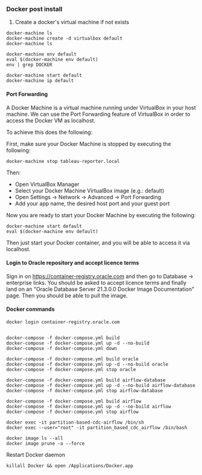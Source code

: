 ### Docker post install
1. Create a docker's virtual machine if not exists
```
docker-machine ls
docker-machine create -d virtualbox default
docker-machine ls

docker-machine env default
eval $(docker-machine env default)
env | grep DOCKER

docker-machine start default
docker-machine ip default
```
#### Port Forwarding
A Docker Machine is a virtual machine running under VirtualBox in your host machine. We can use the Port Forwarding feature of VirtualBox in order to access the Docker VM as localhost.

To achieve this does the following:

First, make sure your Docker Machine is stopped by executing the following:
```
docker-machine stop tableau-reporter.local
```
Then:
* Open VirtualBox Manager
* Select your Docker Machine VirtualBox image (e.g.: default)
* Open Settings -> Network -> Advanced -> Port Forwarding
* Add your app name, the desired host port and your guest port

Now you are ready to start your Docker Machine by executing the following:
```
docker-machine start default
eval $(docker-machine env default)
```

Then just start your Docker container, and you will be able to access it via localhost.

#### Login to Oracle repository and accept licence terms
Sign in on https://container-registry.oracle.com and then go to Database -> enterprise links. You should be asked to accept licence terms and finally land on an "Oracle Database Server 21.3.0.0 Docker Image Documentation" page. Then you should be able to pull the image.


#### Docker commands
```
docker login container-registry.oracle.com


docker-compose -f docker-compose.yml build
docker-compose -f docker-compose.yml up -d --no-build
docker-compose -f docker-compose.yml down

docker-compose -f docker-compose.yml build oracle
docker-compose -f docker-compose.yml up -d --no-build oracle
docker-compose -f docker-compose.yml stop oracle

docker-compose -f docker-compose.yml build airflow-database
docker-compose -f docker-compose.yml up -d --no-build airflow-database
docker-compose -f docker-compose.yml stop airflow-database

docker-compose -f docker-compose.yml build airflow
docker-compose -f docker-compose.yml up -d --no-build airflow
docker-compose -f docker-compose.yml stop airflow

docker exec -it partition-based-cdc-airflow /bin/sh
docker exec --user="root" -it partition_based_cdc_airflow /bin/bash

docker image ls --all
docker image prune -a --force

```

Restart Docker daemon
```
killall Docker && open /Applications/Docker.app
```
